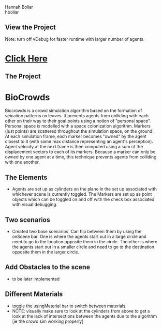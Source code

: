 Hannah Bollar
</br>hbollar

## View the Project

Note: turn off vDebug for faster runtime with larger number of agents.

# [Click Here](https://hanbollar.github.io/Project7-BioCrowds/)

## The Project

# BioCrowds
Biocrowds is a crowd simulation algorithm based on the formation of veination patterns on leaves. It prevents agents from colliding with each other on their way to their goal points using a notion of "personal space". Personal space is modelled with a space colonization algorithm. Markers (just points) are scattered throughout the simulation space, on the ground. At each simulation frame, each marker becomes "owned" by the agent closest to it (with some max distance representing an agent's perception). Agent velocity at the next frame is then computed using a sum of the displacement vectors to each of its markers. Because a marker can only be owned by one agent at a time, this technique prevents agents from colliding with one another.

## The Elements
- Agents are set up as cylinders on the plane in the set up associated with whichever scene is currently toggled. The Markers are set up as point objects which can be toggled on and off with the check box associated with visual debugging. 

## Two scenarios
- Created two base scenarios. Can flip between them by using the onScene bar. One is where the agents start out in a large circle and need to go to the location opposite them in the circle. The other is where the agents start out in a smaller circle and need to go to the destination opposite them in the larger circle.

## Add Obstacles to the scene
- to be later implemented

## Different Materials
- toggle the usingMaterial bar to switch between materials
- NOTE: visually make sure to look at the cylinders from above to get a look at the lack of intersections between the agents due to the algorithm [ie the crowd sim working properly]
